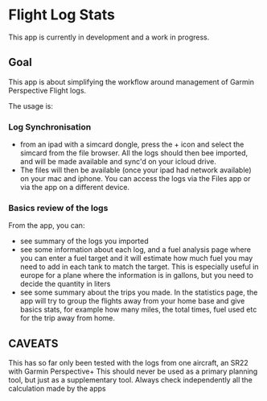 # Flight Log Stats

This app is currently in development and a work in progress.

## Goal

This app is about simplifying the workflow around management of Garmin Perspective Flight logs.

The usage is:

### Log Synchronisation

- from an ipad with a simcard dongle, press the + icon and select the simcard from the file browser. All the logs should then bee imported, and will be made available and sync'd on your icloud drive.
- The files will then be available (once your ipad had network available) on your mac and iphone. You can access the logs via the Files app or via the app on a different device.

### Basics review of the logs

From the app, you can:

- see summary of the logs you imported
- see some information about each log, and a fuel analysis page where you can enter a fuel target and it will estimate how much fuel you may need to add in each tank to match the target. This is especially useful in europe for a plane where the information is in gallons, but you need to decide the quantity in liters
- see some summary about the trips you made. In the statistics page, the app will try to group the flights away from your home base and give basics stats, for example how many miles, the total times, fuel used etc for the trip away from home.

## CAVEATS

This has so far only been tested with the logs from one aircraft, an SR22 with Garmin Perspective+
This should never be used as a primary planning tool, but just as a supplementary tool. Always check independently all the calculation made by the apps

